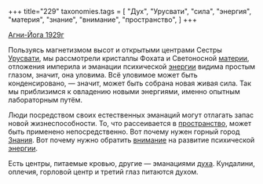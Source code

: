 +++
title="229"
taxonomies.tags = [
 "Дух",
 "Урусвати",
 "сила",
 "энергия",
 "материя",
 "знание",
 "внимание",
 "пространство",
]
+++

[Агни-Йога 1929г](/agni/1929)

Пользуясь магнетизмом высот и открытыми центрами Сестры [Урусвати](/tags/Урусвати), мы рассмотрели кристаллы Фохата и Светоносной [материи](/tags/материя), отложения империла и эманации психической [энергии](/tags/энергия) видима простым глазом, значит, она уловима. Всё уловимое может быть конденсировано, — значит, может быть собрана новая живая сила. Так мы приблизимся к овладению новыми энергиями, именно опытным лабораторным путём.   

Люди посредством своих естественных эманаций могут отлагать запас новой жизнеспособности. То, что рассеивается в [пространство](/tags/пространство), может быть применено непосредственно. Вот почему нужен горный город [Знания](/tags/знание). Вот почему нужно обратить [внимание](/tags/внимание) на развитие психической [энергии](/tags/энергия).   

Есть центры, питаемые кровью, другие — эманациями [духа](/tags/Дух). Кундалини, оплечия, горловой центр и третий глаз питаются духом.